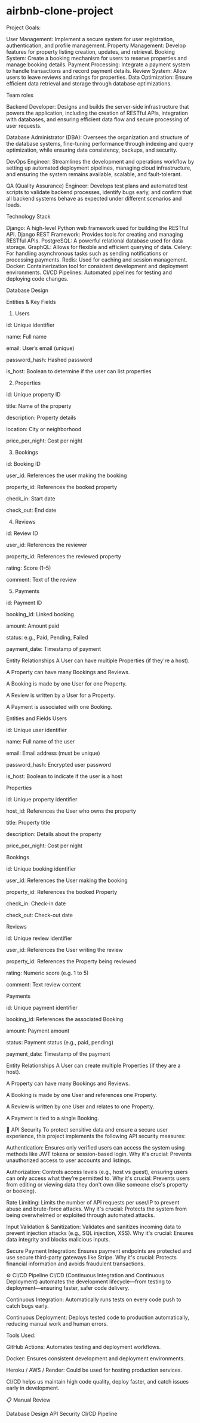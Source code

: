 # airbnb-clone-project
Project Goals:

User Management: Implement a secure system for user registration, authentication, and profile management.
Property Management: Develop features for property listing creation, updates, and retrieval.
Booking System: Create a booking mechanism for users to reserve properties and manage booking details.
Payment Processing: Integrate a payment system to handle transactions and record payment details.
Review System: Allow users to leave reviews and ratings for properties.
Data Optimization: Ensure efficient data retrieval and storage through database optimizations.


Team roles

Backend Developer:
Designs and builds the server-side infrastructure that powers the application, including the creation of RESTful APIs, integration with databases, and ensuring efficient data flow and secure processing of user requests.

Database Administrator (DBA):
Oversees the organization and structure of the database systems, fine-tuning performance through indexing and query optimization, while ensuring data consistency, backups, and security.

DevOps Engineer:
Streamlines the development and operations workflow by setting up automated deployment pipelines, managing cloud infrastructure, and ensuring the system remains available, scalable, and fault-tolerant.

QA (Quality Assurance) Engineer:
Develops test plans and automated test scripts to validate backend processes, identify bugs early, and confirm that all backend systems behave as expected under different scenarios and loads.


Technology Stack

Django: A high-level Python web framework used for building the RESTful API.
Django REST Framework: Provides tools for creating and managing RESTful APIs.
PostgreSQL: A powerful relational database used for data storage.
GraphQL: Allows for flexible and efficient querying of data.
Celery: For handling asynchronous tasks such as sending notifications or processing payments.
Redis: Used for caching and session management.
Docker: Containerization tool for consistent development and deployment environments.
CI/CD Pipelines: Automated pipelines for testing and deploying code changes.


Database Design


Entities & Key Fields
1. Users

id: Unique identifier

name: Full name

email: User’s email (unique)

password_hash: Hashed password

is_host: Boolean to determine if the user can list properties

2. Properties

id: Unique property ID

title: Name of the property

description: Property details

location: City or neighborhood

price_per_night: Cost per night

3. Bookings

id: Booking ID

user_id: References the user making the booking

property_id: References the booked property

check_in: Start date

check_out: End date

4. Reviews

id: Review ID

user_id: References the reviewer

property_id: References the reviewed property

rating: Score (1–5)

comment: Text of the review

5. Payments

id: Payment ID

booking_id: Linked booking

amount: Amount paid

status: e.g., Paid, Pending, Failed

payment_date: Timestamp of payment

Entity Relationships
A User can have multiple Properties (if they're a host).

A Property can have many Bookings and Reviews.

A Booking is made by one User for one Property.

A Review is written by a User for a Property.

A Payment is associated with one Booking.


Entities and Fields
Users

id: Unique user identifier

name: Full name of the user

email: Email address (must be unique)

password_hash: Encrypted user password

is_host: Boolean to indicate if the user is a host

Properties

id: Unique property identifier

host_id: References the User who owns the property

title: Property title

description: Details about the property

price_per_night: Cost per night

Bookings

id: Unique booking identifier

user_id: References the User making the booking

property_id: References the booked Property

check_in: Check-in date

check_out: Check-out date

Reviews

id: Unique review identifier

user_id: References the User writing the review

property_id: References the Property being reviewed

rating: Numeric score (e.g. 1 to 5)

comment: Text review content

Payments

id: Unique payment identifier

booking_id: References the associated Booking

amount: Payment amount

status: Payment status (e.g., paid, pending)

payment_date: Timestamp of the payment

Entity Relationships
A User can create multiple Properties (if they are a host).

A Property can have many Bookings and Reviews.

A Booking is made by one User and references one Property.

A Review is written by one User and relates to one Property.

A Payment is tied to a single Booking.

🔐 API Security
To protect sensitive data and ensure a secure user experience, this project implements the following API security measures:

Authentication: Ensures only verified users can access the system using methods like JWT tokens or session-based login.
Why it's crucial: Prevents unauthorized access to user accounts and listings.

Authorization: Controls access levels (e.g., host vs guest), ensuring users can only access what they’re permitted to.
Why it's crucial: Prevents users from editing or viewing data they don't own (like someone else's property or booking).

Rate Limiting: Limits the number of API requests per user/IP to prevent abuse and brute-force attacks.
Why it's crucial: Protects the system from being overwhelmed or exploited through automated attacks.

Input Validation & Sanitization: Validates and sanitizes incoming data to prevent injection attacks (e.g., SQL injection, XSS).
Why it's crucial: Ensures data integrity and blocks malicious inputs.

Secure Payment Integration: Ensures payment endpoints are protected and use secure third-party gateways like Stripe.
Why it's crucial: Protects financial information and avoids fraudulent transactions.

⚙️ CI/CD Pipeline
CI/CD (Continuous Integration and Continuous Deployment) automates the development lifecycle—from testing to deployment—ensuring faster, safer code delivery.

Continuous Integration: Automatically runs tests on every code push to catch bugs early.

Continuous Deployment: Deploys tested code to production automatically, reducing manual work and human errors.

Tools Used:

GitHub Actions: Automates testing and deployment workflows.

Docker: Ensures consistent development and deployment environments.

Heroku / AWS / Render: Could be used for hosting production services.

CI/CD helps us maintain high code quality, deploy faster, and catch issues early in development.

📋 Manual Review

Database Design 
API Security 
CI/CD Pipeline 
